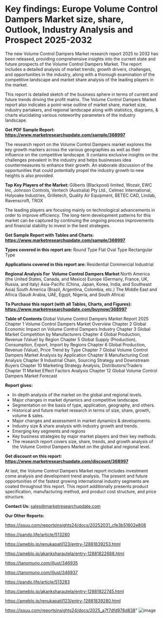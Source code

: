 # Key findings: Europe Volume Control Dampers Market size, share, Outlook, Industry Analysis and Prospect 2025-2032

The new Volume Control Dampers Market research report 2025 to 2032 has been released, providing comprehensive insights into the current state and future prospects of the Volume Control Dampers Market. The report includes a detailed analysis of market trends, growth drivers, challenges, and opportunities in the industry, along with a thorough examination of the competitive landscape and market share analysis of the leading players in the market.

This report is detailed sketch of the business sphere in terms of current and future trends driving the profit matrix. The Volume Control Dampers Market report also indicates a point-wise outline of market share, market size, industry partakers, and regional landscape along with statistics, diagrams, &amp; charts elucidating various noteworthy parameters of the industry landscape.

<strong><b>Get PDF Sample Report: <a href=https://www.marketresearchupdate.com/sample/368997>https://www.marketresearchupdate.com/sample/368997</a></b></strong>

The research report on the Volume Control Dampers market explores the key growth markers across the various geographies as well as their influence on the competitive landscape. It contains exclusive insights on the challenges prevalent in the industry and helps businesses idea countermeasures to enhance their growth. An elaborate discussion of the opportunities that could potentially propel the industry growth to new heights is also provided.

<strong><b>Top Key Players of the Market:
</b></strong>Gilberts (Blackpool) limited, Wozair, EWC Inc, Johnson Controls, Ventech (Australia) Pty Ltd., Celmec International, Holyoake Industries, Grilletech, Quality Air Equipment, BETEC CAD, Lindab, Ravenscroft, TROX<strong><b>
</b></strong>

The leading players are focusing mainly on technological advancements in order to improve efficiency. The long-term development patterns for this market can be captured by continuing the ongoing process improvements and financial stability to invest in the best strategies.

<strong><b>Get Sample Report with Tables and Charts: <a href=https://www.marketresearchupdate.com/sample/368997>https://www.marketresearchupdate.com/sample/368997</a></b></strong>

<strong><b>Types covered in this report are:
</b></strong>Round Type
Flat Oval Type
Rectangular Type<strong><b>
</b></strong>

<strong><b>Applications covered in this report are:
</b></strong>Residential
Commercial
Industrial<strong><b>
</b></strong>

<strong><b>Regional Analysis For  Volume Control Dampers Market</b></strong><strong><b>
</b></strong>North America (the United States, Canada, and Mexico)
Europe (Germany, France, UK, Russia, and Italy)
Asia-Pacific (China, Japan, Korea, India, and Southeast Asia)
South America (Brazil, Argentina, Colombia, etc.)
The Middle East and Africa (Saudi Arabia, UAE, Egypt, Nigeria, and South Africa)

<strong><b>To Purchase this report (with all Tables, Charts, and Figures): <a href=https://www.marketresearchupdate.com/buynow/368997>https://www.marketresearchupdate.com/buynow/368997</a></b></strong>

<strong><b>Table of Contents</b></strong><strong><b>
</b></strong>Global Volume Control Dampers Market Report 2025
Chapter 1 Volume Control Dampers Market Overview
Chapter 2 Global Economic Impact on Volume Control Dampers Industry
Chapter 3 Global Market Competition by Manufacturers
Chapter 4 Global Production, Revenue (Value) by Region
Chapter 5 Global Supply (Production), Consumption, Export, Import by Regions
Chapter 6 Global Production, Revenue (Value), Price Trend by Type
Chapter 7 Global Volume Control Dampers Market Analysis by Application
Chapter 8 Manufacturing Cost Analysis
Chapter 9 Industrial Chain, Sourcing Strategy and Downstream Buyers
Chapter 10 Marketing Strategy Analysis, Distributors/Traders
Chapter 11 Market Effect Factors Analysis
Chapter 12 Global Volume Control Dampers Market Forecast

<strong><b>Report gives:</b></strong>

- In-depth analysis of the market on the global and regional levels.
- Major changes in market dynamics and competitive landscape.
- Segmentation on the basis of type, application, geography, and others.
- Historical and future market research in terms of size, share, growth, volume &amp; sales.
- Major changes and assessment in market dynamics &amp; developments.
- Industry size &amp; share analysis with industry growth and trends.
- Emerging key segments and regions
- Key business strategies by major market players and their key methods.
- The research report covers size, share, trends, and growth analysis of the Volume Control Dampers Market on the global and regional level.

<strong><b>Get discount on this report: <a href=https://www.marketresearchupdate.com/discount/368997>https://www.marketresearchupdate.com/discount/368997</a></b></strong>

At last, the Volume Control Dampers Market report includes investment come analysis and development trend analysis. The present and future opportunities of the fastest growing international industry segments are coated throughout this report. This report additionally presents product specification, manufacturing method, and product cost structure, and price structure.

<strong><b>Contact Us:
</b></strong>sales@marketresearchupdate.com

<strong>Our Other Reports:</strong>

<a href=https://issuu.com/reportsinsights24/docs/20252031_cfe3b51602e808>https://issuu.com/reportsinsights24/docs/20252031_cfe3b51602e808</a>

<a href=https://pando.life/article/513280>https://pando.life/article/513280</a>

<a href=https://ameblo.jp/renukapatil123/entry-12881839253.html>https://ameblo.jp/renukapatil123/entry-12881839253.html</a>

<a href=https://ameblo.jp/akanksharautela/entry-12881822688.html>https://ameblo.jp/akanksharautela/entry-12881822688.html</a>

<a href=https://tanomuno.com/illust/346935>https://tanomuno.com/illust/346935</a>

<a href=https://tanomuno.com/illust/346937>https://tanomuno.com/illust/346937</a>

<a href=https://pando.life/article/513283>https://pando.life/article/513283</a>

<a href=https://ameblo.jp/akanksharautela/entry-12881822745.html>https://ameblo.jp/akanksharautela/entry-12881822745.html</a>

<a href=https://ameblo.jp/renukapatil123/entry-12881839280.html>https://ameblo.jp/renukapatil123/entry-12881839280.html</a>

<a href=https://issuu.com/reportsinsights24/docs/2025_a7f7dfd978d838>https://issuu.com/reportsinsights24/docs/2025_a7f7dfd978d838</a>"
![image](https://github.com/user-attachments/assets/7c87ac38-62db-4e69-a7bb-4b57042a1515)
